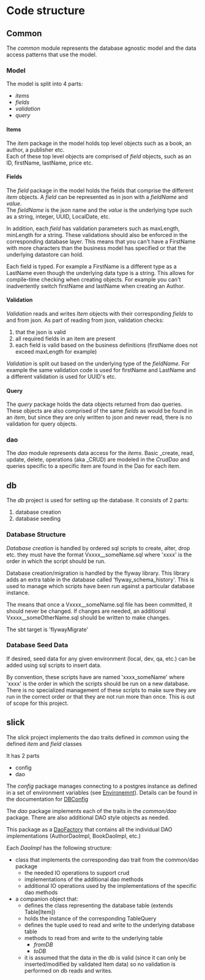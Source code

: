 # Code structure

## Common
The _common_ module represents the database agnostic model and the data access patterns that use the model.
### Model
The model is split into 4 parts:
- _items_
- _fields_
- _validation_
- _query_

#### Items
The _item_ package in the model holds top level objects such as a book, an author, a publisher etc.  
Each of these top level objects are comprised of _field_ objects, such as an ID, firstName, lastName, price etc.  


#### Fields
The _field_ package in the model holds the fields that comprise the different _item_ objects.  A _field_ can be represented as in json with a _fieldName_ and _value_.  
The _fieldName_ is the json name and the _value_ is the underlying type such as a string, integer, UUID, LocalDate,  etc.  

In addition, each _field_ has validation parameters such as maxLength, minLength for a string.  These validations should also be enforced in the corresponding database layer.
This means that you can't have a FirstName with more characters than the business model has specified or that the underlying datastore can hold.

Each field is typed.  For example a FirstName is a different type as a LastName even though the underlying data type is a string.  This allows for compile-time checking when creating objects.  For example you can't inadvertently switch firstName and lastName when creating an Author.



#### Validation
_Validation_ reads and writes _Item_ objects with their corresponding _fields_ to and from json.  As part of reading from json, validation checks:
1. that the json is valid
2. all required fields in an item are present
3. each field is valid based on the business definitions (firstName does not exceed maxLength for example)

_Validation_ is split out based on the underlying type of the _fieldName_.  For example the same validation code is used for firstName and LastName and a different validation is used for UUID's etc.

#### Query
The _query_ package holds the data objects returned from dao queries.  These objects are also comprised of the same _fields_ as would be found in an _item_,  but since they are only written to json and never read, there is no validation for query objects.


### dao
The _dao_ module represents data access for the _items_.  Basic _create, read, update, delete, operations (aka _CRUD) are modeled in the _CrudDao_ and queries specific to a specific item are found in the Dao for each item.

## db
The _db_ project is used for setting up the database.  It consists of 2 parts:
1. database creation
2. database seeding

### Database Structure
_Database creation_ is handled by ordered sql scripts to create, alter, drop etc.  they must have the format Vxxxx__someName.sql where 'xxxx' is the order in which the script should be run.  

Database creation/migration is handled by the flyway library.  This library adds an extra table in the database called 'flyway_schema_history'.  This is used to manage which scripts have been run against a particular database instance.

The means that once a Vxxxx__someName.sql file has been committed, it should never be changed.  If changes are needed, an additional Vxxxx__someOtherName.sql should be written to make changes.

The sbt target is 'flywayMigrate' 

### Database Seed Data
If desired, seed data for any given environment (local, dev, qa, etc.) can be added using sql scripts to insert data.

By convention, these scripts have are named 'xxxx_someName' where 'xxxx' is the order in which the scripts should be run on a new database.
There is no specialized management of these scripts to make sure they are run in the correct order or that they are not run more than once.  This is out of scope for this project.

## slick

The _slick_ project implements the dao traits defined in _common_ using the defined _item_ and _field_ classes

It has 2 parts
- config
- dao

The _config_ package manages connecting to a postgres instance as defined in a set of environment variables (see [Environemnt](README.md)). 
Details can be found in the documentation for [DBConfig](slick/src/main/scala/org/dka/rdbms/slick/config/DBConfig.scala)

The _dao_ package implements each of the traits in the _common/dao_ package.  There are also additional DAO style objects as needed.

This package as a [DaoFactory](slick/src/main/scala/org/dka/rdbms/slick/dao/DaoFactory.scala) that contains all the individual DAO implementations (AuthorDaoImpl, BookDaoImpl, etc.)

Each _DaoImpl_ has the following structure:
- class that implements the corresponding dao trait from the common/dao package
    - the needed IO operations to support crud 
    - implementations of the additional dao methods
    - additional IO operations used by the implementations of the specific dao methods
- a companion object that:
  - defines the class representing the database table (extends Table[Item])
  - holds the instance of the corresponding TableQuery
  - defines the tuple used to read and write to the underlying database table
  - methods to read from and write to the underlying table
    - _fromDB_
    - _toDB_
  - it is assumed that the data in the db is valid (since it can only be inserted/modified by validated Item data) so no validation is performed on db reads and writes.
  